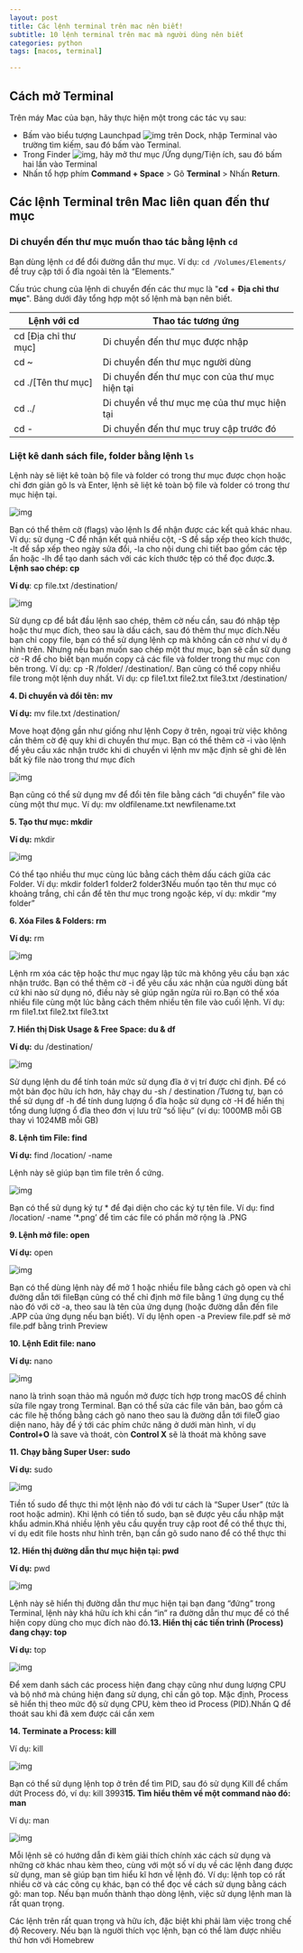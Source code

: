 ```yaml
---
layout: post
title: Các lệnh terminal trên mac nên biết!
subtitle: 10 lệnh terminal trên mac mà người dùng nên biết
categories: python
tags: [macos, terminal]

---
```


## Cách mở Terminal

Trên máy Mac của bạn, hãy thực hiện một trong các tác vụ sau:

- Bấm vào biểu tượng Launchpad ![img](https://help.apple.com/assets/6152754A4192845C4361C49A/6152754B4192845C4361C4A1/vi_VN/a1f94c9ca0de21571b88a8bf9aef36b8.png) trên Dock, nhập Terminal vào trường tìm kiếm, sau đó bấm vào Terminal.
- Trong Finder ![img](https://help.apple.com/assets/6152754A4192845C4361C49A/6152754B4192845C4361C4A1/vi_VN/058e4af8e726290f491044219d2eee73.png), hãy mở thư mục /Ứng dụng/Tiện ích, sau đó bấm hai lần vào Terminal
- Nhấn tổ hợp phím **Command + Space** > Gõ **Terminal** > Nhấn **Return**.

## Các lệnh Terminal trên Mac liên quan đến thư mục

### Di chuyển đến thư mục muốn thao tác bằng lệnh `cd`

Bạn dùng lệnh `cd` để đổi đường dẫn thư mục. Ví dụ: `cd /Volumes/Elements/` để truy cập tới ổ đĩa ngoài tên là “Elements.”

Cấu trúc chung của lệnh di chuyển đến các thư mục là "**cd** + **Địa chỉ thư mục**". Bảng dưới đây tổng hợp một số lệnh mà bạn nên biết.

| **Lệnh với cd**      | **Thao tác tương ứng**                         |
| -------------------- | ---------------------------------------------- |
| cd [Địa chỉ thư mục] | Di chuyển đến thư mục được nhập                |
| cd ~                 | Di chuyển đến thư mục người dùng               |
| cd ./[Tên thư mục]   | Di chuyển đến thư mục con của thư mục hiện tại |
| cd ../               | Di chuyển về thư mục mẹ của thư mục hiện tại   |
| cd -                 | Di chuyển đến thư mục truy cập trước đó        |

### Liệt kê danh sách file, folder bằng lệnh `ls`

Lệnh này sẽ liệt kê toàn bộ file và folder có trong thư mục được chọn hoặc chỉ đơn giản gõ ls và Enter, lệnh sẽ liệt kê toàn bộ file và folder có trong thư mục hiện tại.

![img](/assets/images/ls_command.png)

Bạn có thể thêm cờ (flags) vào lệnh ls để nhận được các kết quả khác nhau. Ví dụ: sử dụng -C để nhận kết quả nhiều cột, -S để sắp xếp theo kích thước, -lt để sắp xếp theo ngày sửa đổi, -la cho nội dung chi tiết bao gồm các tệp ẩn hoặc -lh để tạo danh sách với các kích thước tệp có thể đọc được.**3. Lệnh sao chép: cp**

**Ví dụ**: cp file.txt /destination/

![img](/assets/images/cp_command.png)

Sử dụng cp để bắt đầu lệnh sao chép, thêm cờ nếu cần, sau đó nhập tệp hoặc thư mục đích, theo sau là dấu cách, sau đó thêm thư mục đích.Nếu bạn chỉ copy file, bạn có thể sử dụng lệnh cp mà không cần cờ như ví dụ ở hình trên. Nhưng nếu bạn muốn sao chép một thư mục, bạn sẽ cần sử dụng cờ -R để cho biết bạn muốn copy cả các file và folder trong thư mục con bên trong. Ví dụ: cp -R /folder/ /destination/. Bạn cũng có thể copy nhiều file trong một lệnh duy nhất. Ví dụ: cp file1.txt file2.txt file3.txt /destination/

**4. Di chuyển và đổi tên: mv**

**Ví dụ:** mv file.txt /destination/

Move hoạt động gần như giống như lệnh Copy ở trên, ngoại trừ việc không cần thêm cờ đệ quy khi di chuyển thư mục. Bạn có thể thêm cờ -i vào lệnh để yêu cầu xác nhận trước khi di chuyển vì lệnh mv mặc định sẽ ghi đè lên bất kỳ file nào trong thư mục đích

![img](/assets/images/mv_command.png)

Bạn cũng có thể sử dụng mv để đổi tên file bằng cách “di chuyển” file vào cùng một thư mục. Ví dụ: mv oldfilename.txt newfilename.txt

**5. Tạo thư mục: mkdir**

**Ví dụ:** mkdir <name>

![img](/assets/images/mkdir_command.png)

Có thể tạo nhiều thư mục cùng lúc bằng cách thêm dấu cách giữa các Folder. Ví dụ: mkdir folder1 folder2 folder3Nếu muốn tạo tên thư mục có khoảng trắng, chỉ cần để tên thư mục trong ngoặc kép, ví dụ: mkdir “my folder”

**6. Xóa Files & Folders: rm**

**Ví dụ:** rm <file>

![img](/assets/images/rm_command.png)

Lệnh rm xóa các tệp hoặc thư mục ngay lập tức mà không yêu cầu bạn xác nhận trước. Bạn có thể thêm cờ -i để yêu cầu xác nhận của người dùng bất cứ khi nào sử dụng nó, điều này sẽ giúp ngăn ngừa rủi ro.Bạn có thể xóa nhiều file cùng một lúc bằng cách thêm nhiều tên file vào cuối lệnh. Ví dụ: rm file1.txt file2.txt file3.txt

**7. Hiển thị Disk Usage & Free Space: du & df**

**Ví dụ:** du /destination/

![img](/assets/images/du_command.png)

Sử dụng lệnh du để tính toán mức sử dụng đĩa ở vị trí được chỉ định. Để có một bản đọc hữu ích hơn, hãy chạy du -sh / destination /Tương tự, bạn có thể sử dụng df -h để tính dung lượng ổ đĩa hoặc sử dụng cờ -H để hiển thị tổng dung lượng ổ đĩa theo đơn vị lưu trữ “số liệu” (ví dụ: 1000MB mỗi GB thay vì 1024MB mỗi GB)

**8. Lệnh tìm File: find**

**Ví dụ:** find /location/ -name <file>

Lệnh này sẽ giúp bạn tìm file trên ổ cứng.

![img](/assets/images/find_command.png)

Bạn có thể sử dụng ký tự * để đại diện cho các ký tự tên file. Ví dụ: find /location/ -name ‘*.png’ để tìm các file có phần mở rộng là .PNG

**9. Lệnh mở file: open**

**Ví dụ:** open <file>

![img](/assets/images/open_command.png)

Bạn có thể dùng lệnh này để mở 1 hoặc nhiều file bằng cách gõ open và chỉ đường dẫn tới fileBạn cũng có thể chỉ định mở file bằng 1 ứng dụng cụ thể nào đó với cờ -a, theo sau là tên của ứng dụng (hoặc đường dẫn đến file .APP của ứng dụng nếu bạn biết). Ví dụ lệnh open -a Preview file.pdf sẽ mở file.pdf bằng trình Preview

**10. Lệnh Edit file: nano**

**Ví dụ:** nano <file>

![img](/assets/images/nano_command.png)

nano là trình soạn thảo mã nguồn mở được tích hợp trong macOS để chỉnh sửa file ngay trong Terminal. Bạn có thể sửa các file văn bản, bao gồm cả các file hệ thống bằng cách gõ nano theo sau là đường dẫn tới fileỞ giao diện nano, hãy để ý tới các phím chức năng ở dưới màn hình, ví dụ **Control+O** là save và thoát, còn **Control X** sẽ là thoát mà không save

**11. Chạy bằng Super User: sudo**

**Ví dụ:** sudo <command>

![img](/assets/images/sudo_command.png)

Tiền tố sudo để thực thi một lệnh nào đó với tư cách là “Super User” (tức là root hoặc admin). Khi lệnh có tiền tố sudo, bạn sẽ được yêu cầu nhập mật khẩu admin.Khá nhiều lệnh yêu cầu quyền truy cập root để có thể thực thi, ví dụ edit file hosts như hình trên, bạn cần gõ sudo nano <file> để có thể thực thi

**12. Hiển thị đường dẫn thư mục hiện tại: pwd**

**Ví dụ:** pwd

![img](/assets/images/pwd_command-1024x151.webp)

Lệnh này sẽ hiển thị đường dẫn thư mục hiện tại bạn đang “đứng” trong Terminal, lệnh này khá hữu ích khi cần “in” ra đường dẫn thư mục để có thể hiện copy dùng cho mục đích nào đó.**13. Hiển thị các tiến trình (Process) đang chạy: top**

**Ví dụ:** top

![img](/assets/images/top_command-1024x656.webp)

Để xem danh sách các process hiện đang chạy cũng như dung lượng CPU và bộ nhớ mà chúng hiện đang sử dụng, chỉ cần gõ top. Mặc định, Process sẽ hiển thị theo mức độ sử dụng CPU, kèm theo id Process (PID).Nhấn Q để thoát sau khi đã xem được cái cần xem

**14. Terminate a Process: kill**

Ví dụ: kill <PID>

![img](../assets/images/kill_command-1024x148.webp)

Bạn có thể sử dụng lệnh top ở trên để tìm PID, sau đó sử dụng Kill để chấm dứt Process đó, ví dụ: kill 3993**15. Tìm hiểu thêm về một command nào đó: man**

Ví dụ: man <command>

![img](https://divin.dev/assets/images/man_command-1024x605.webp)

Mỗi lệnh sẽ có hướng dẫn đi kèm giải thích chính xác cách sử dụng và những cờ khác nhau kèm theo, cùng với một số ví dụ về các lệnh đang được sử dụng, man sẽ giúp bạn tìm hiểu kĩ hơn về lệnh đó. Ví dụ: lệnh top có rất nhiều cờ và các công cụ khác, bạn có thể đọc về cách sử dụng bằng cách gõ: man top. Nếu bạn muốn thành thạo dòng lệnh, việc sử dụng lệnh man là rất quan trọng.

Các lệnh trên rất quan trọng và hữu ích, đặc biệt khi phải làm việc trong chế độ Recovery. Nếu bạn là người thích vọc lệnh, bạn có thể làm được nhiều thứ hơn với Homebrew